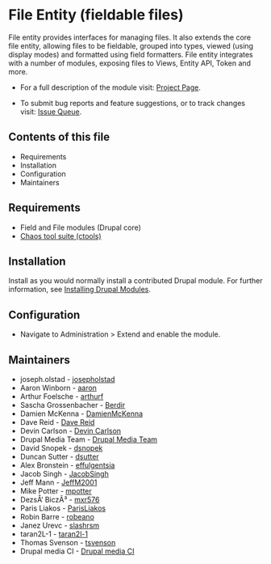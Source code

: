 # File Entity (fieldable files)

File entity provides interfaces for managing files. It also extends the core file entity, allowing files to be fieldable, grouped into types, viewed (using display modes) and formatted using field formatters. File entity integrates with a number of modules, exposing files to Views, Entity API, Token and more.

- For a full description of the module visit:
  [Project Page](https://www.drupal.org/project/file_entity).

- To submit bug reports and feature suggestions, or to track changes visit:
  [Issue Queue](https://www.drupal.org/project/issues/file_entity).


## Contents of this file

 - Requirements
 - Installation
 - Configuration
 - Maintainers


## Requirements

 - Field and File modules (Drupal core)
 - [Chaos tool suite (ctools)](https://www.drupal.org/project/ctools)


## Installation

Install as you would normally install a contributed Drupal module. For further information, see [Installing Drupal Modules](https://www.drupal.org/docs/extending-drupal/installing-drupal-modules).


## Configuration

 - Navigate to Administration > Extend and enable the module.


## Maintainers

 - joseph.olstad - [josepholstad](https://www.drupal.org/u/josepholstad)
 - Aaron Winborn - [aaron](https://www.drupal.org/u/aaron)
 - Arthur Foelsche - [arthurf](https://www.drupal.org/u/arthurf)
 - Sascha Grossenbacher - [Berdir](https://www.drupal.org/u/berdir)
 - Damien McKenna - [DamienMcKenna](https://www.drupal.org/u/damienmckenna)
 - Dave Reid - [Dave Reid](https://www.drupal.org/u/dave-reid)
 - Devin Carlson - [Devin Carlson](https://www.drupal.org/u/devin-carlson)
 - Drupal Media Team - [Drupal Media Team](https://www.drupal.org/u/drupal-media-team)
 - David Snopek - [dsnopek](https://www.drupal.org/u/dsnopek)
 - Duncan Sutter - [dsutter](https://www.drupal.org/u/dsutter)
 - Alex Bronstein - [effulgentsia](https://www.drupal.org/u/effulgentsia)
 - Jacob Singh - [JacobSingh](https://www.drupal.org/u/jacobsingh)
 - Jeff Mann - [JeffM2001](https://www.drupal.org/u/jeffm2001)
 - Mike Potter - [mpotter](https://www.drupal.org/u/mpotter)
 - DezsÅ‘ BiczÃ³ - [mxr576](https://www.drupal.org/u/mxr576)
 - Paris Liakos - [ParisLiakos](https://www.drupal.org/u/parisliakos)
 - Robin Barre - [robeano](https://www.drupal.org/u/robeano)
 - Janez Urevc - [slashrsm](https://www.drupal.org/u/slashrsm)
 - taran2L-1 - [taran2l-1](https://www.drupal.org/u/taran2l-1)
 - Thomas Svenson - [tsvenson](https://www.drupal.org/u/tsvenson)
 - Drupal media CI - [Drupal media CI](https://www.drupal.org/u/drupal-media-ci)
 
